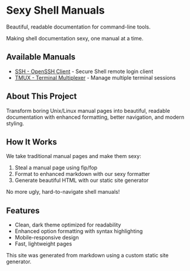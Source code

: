 # Sexy Shell Manuals

Beautiful, readable documentation for command-line tools.

Making shell documentation sexy, one manual at a time.

## Available Manuals

- [SSH - OpenSSH Client](./ssh.html) - Secure Shell remote login client
- [TMUX - Terminal Multiplexer](./tmux.html) - Manage multiple terminal sessions

## About This Project

Transform boring Unix/Linux manual pages into beautiful, readable documentation with enhanced formatting, better navigation, and modern styling.

## How It Works

We take traditional manual pages and make them sexy:

1. Steal a manual page using fip/fop
2. Format to enhanced markdown with our sexy formatter
3. Generate beautiful HTML with our static site generator

No more ugly, hard-to-navigate shell manuals!

## Features

- Clean, dark theme optimized for readability
- Enhanced option formatting with syntax highlighting
- Mobile-responsive design
- Fast, lightweight pages

This site was generated from markdown using a custom static site generator.